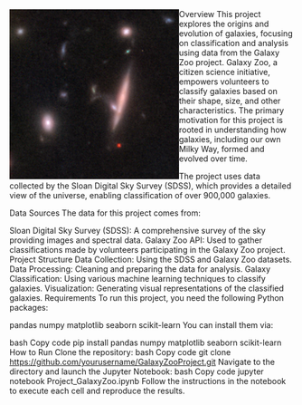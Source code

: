<img src="https://raw.githubusercontent.com/illinois-dap/DataAnalysisForPhysicists/main/img/Project_GalaxyZoo-galaxypic.png" width=300 align=left>
Overview
This project explores the origins and evolution of galaxies, focusing on classification and analysis using data from the Galaxy Zoo project. Galaxy Zoo, a citizen science initiative, empowers volunteers to classify galaxies based on their shape, size, and other characteristics. The primary motivation for this project is rooted in understanding how galaxies, including our own Milky Way, formed and evolved over time.

The project uses data collected by the Sloan Digital Sky Survey (SDSS), which provides a detailed view of the universe, enabling classification of over 900,000 galaxies.

Data Sources
The data for this project comes from:

Sloan Digital Sky Survey (SDSS): A comprehensive survey of the sky providing images and spectral data.
Galaxy Zoo API: Used to gather classifications made by volunteers participating in the Galaxy Zoo project.
Project Structure
Data Collection: Using the SDSS and Galaxy Zoo datasets.
Data Processing: Cleaning and preparing the data for analysis.
Galaxy Classification: Using various machine learning techniques to classify galaxies.
Visualization: Generating visual representations of the classified galaxies.
Requirements
To run this project, you need the following Python packages:

pandas
numpy
matplotlib
seaborn
scikit-learn
You can install them via:

bash
Copy code
pip install pandas numpy matplotlib seaborn scikit-learn
How to Run
Clone the repository:
bash
Copy code
git clone https://github.com/yourusername/GalaxyZooProject.git
Navigate to the directory and launch the Jupyter Notebook:
bash
Copy code
jupyter notebook Project_GalaxyZoo.ipynb
Follow the instructions in the notebook to execute each cell and reproduce the results.
